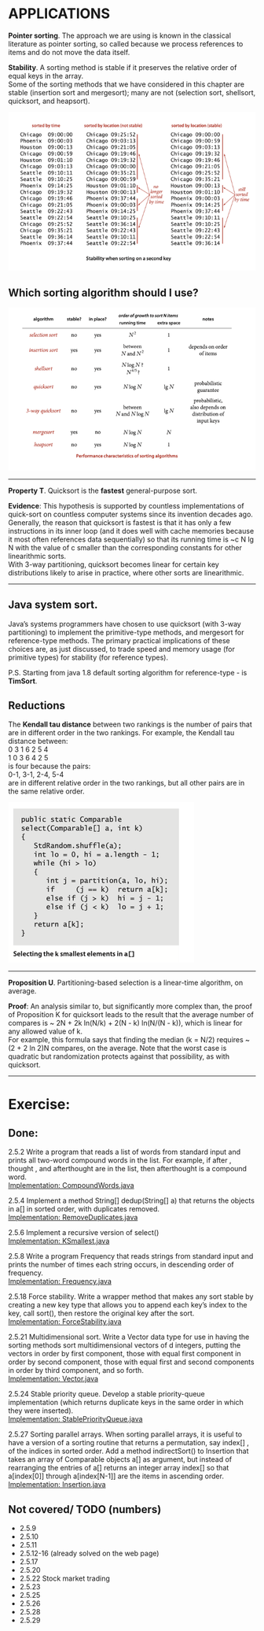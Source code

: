 # APPLICATIONS

**Pointer sorting**. The approach we are using is known in the classical
literature as pointer sorting, so called because we process references
to items and do not move the data itself.

**Stability**. A sorting method is stable if it preserves the relative order
of equal keys in the array.  
Some of the sorting methods that we have considered in this chapter are stable
(insertion sort and mergesort); many are not (selection sort, shellsort,
quicksort, and heapsort).

![img.png](../../resources/stable_sort_example.png)

## Which sorting algorithm should I use?

![img.png](../../resources/alghorithms_info.png)

***
**Property T**. Quicksort is the **fastest** general-purpose sort.

**Evidence**: This hypothesis is supported by countless implementations of
quick-sort on countless computer systems since its invention decades ago.
Generally, the reason that quicksort is fastest is that it has only a few
instructions in its inner loop (and it does well with cache memories because
it most often references data sequentially) so that its running time is
~c N lg N with the value of c smaller than the corresponding constants
for other linearithmic sorts.  
With 3-way partitioning, quicksort becomes linear for certain key distributions
likely to arise in practice, where other sorts are linearithmic.
___

## Java system sort.

Java’s systems programmers have chosen to use quicksort (with 3-way partitioning)
to implement the primitive-type methods, and mergesort for reference-type methods.
The primary practical implications of these choices are, as just discussed,
to trade speed and memory usage (for primitive types) for stability (for
reference types).

P.S. Starting from java 1.8 default sorting algorithm for reference-type - is
**TimSort**.

## Reductions

The **Kendall tau distance** between two rankings is the number of pairs that are
in different order in the two rankings. For example, the Kendall tau distance
between:   
0 3 1 6 2 5 4  
1 0 3 6 4 2 5   
is four because the pairs:  
0-1, 3-1, 2-4, 5-4   
are in different relative order in the two rankings, but all other pairs are
in the same relative order.

![img.png](../../resources/find_median_element.png)

___
__Proposition U__. Partitioning-based selection is a linear-time algorithm,
on average.

__Proof__: An analysis similar to, but significantly more complex than,
the proof of Proposition K for quicksort leads to the result that the average
number of compares is ~ 2N + 2k ln(N/k) + 2(N - k) ln(N/(N - k)), which is
linear for any allowed value of k.   
For example, this formula says that finding the median (k = N/2) requires
~ (2 + 2 ln 2)N compares, on the average.
Note that the worst case is quadratic but randomization protects against
that possibility, as with quicksort.
***

# Exercise:

## Done:

2.5.2 Write a program that reads a list of words from standard input and prints all
two-word compound words in the list. For example, if after , thought , and afterthought
are in the list, then afterthought is a compound word.  
[Implementation: CompoundWords.java](./exercises/CompoundWords.java)

2.5.4 Implement a method String[] dedup(String[] a) that returns the objects in a[] in
sorted order, with duplicates removed.  
[Implementation: RemoveDuplicates.java](./exercises/RemoveDuplicates.java)

2.5.6 Implement a recursive version of select()  
[Implementation: KSmallest.java](./exercises/KSmallest.java)

2.5.8 Write a program Frequency that reads strings from standard input and prints
the number of times each string occurs, in descending order of frequency.  
[Implementation: Frequency.java](./exercises/Frequency.java)

2.5.18 Force stability. Write a wrapper method that makes any sort stable by
creating a new key type that allows you to append each key’s index to the key,
call sort(), then restore the original key after the sort.  
[Implementation: ForceStability.java](./creative/ForceStability.java)

2.5.21 Multidimensional sort. Write a Vector data type for use in having the sorting
methods sort multidimensional vectors of d integers, putting the vectors in order
by first component, those with equal first component in order by second component,
those with equal first and second components in order by third component, and so
forth.  
[Implementation: Vector.java](./creative/Vector.java)

2.5.24 Stable priority queue. Develop a stable priority-queue implementation (which
returns duplicate keys in the same order in which they were inserted).  
[Implementation: StablePriorityQueue.java](./creative/StablePriorityQueue.java)

2.5.27 Sorting parallel arrays. When sorting parallel arrays, it is useful to have a version
of a sorting routine that returns a permutation, say index[] , of the indices in sorted
order. Add a method indirectSort() to Insertion that takes an array of Comparable
objects a[] as argument, but instead of rearranging the entries of a[] returns an integer
array index[] so that a[index[0]] through a[index[N-1]] are the items in ascending
order.  
[Implementation: Insertion.java](./creative/Insertion.java)

## Not covered/ TODO (numbers)

- 2.5.9
- 2.5.10
- 2.5.11
- 2.5.12-16 (already solved on the web page)
- 2.5.17
- 2.5.20
- 2.5.22 Stock market trading
- 2.5.23
- 2.5.25
- 2.5.26
- 2.5.28
- 2.5.29